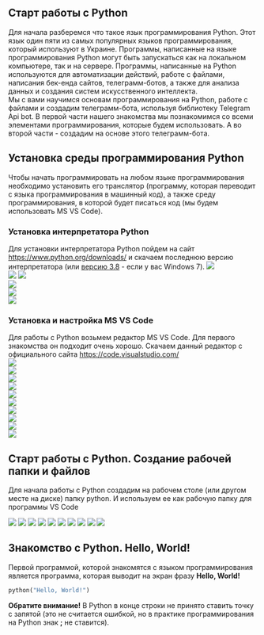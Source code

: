 ## Старт работы с Python
Для начала разберемся что такое язык программирования Python.
Этот язык один пяти из самых популярных языков программирования, который используют в Украине.  Программы, написанные на языке программирования Python могут быть запускаться как на локальном компьютере, так и на сервере. Программы, написанные на Python используются для автоматизации действий, работе с файлами, написания бек-енда сайтов, телеграмм-ботов, а также для анализа данных и создания систем искусственного интеллекта.  
Мы с вами научимся основам программирования на Python, работе с файлами и создадим телеграмм-бота, используя библиотеку Telegram Api bot.
В первой части нашего знакомства мы познакомимся со всеми элементами программирования, которые будем использовать. А во второй части - создадим на основе этого телеграмм-бота.
## Установка среды программирования Python
Чтобы начать программировать на любом языке программирования необходимо установить его транслятор (программу, которая переводит с языка программирования в машинный код), а также среду программирования, в которой будет писаться код (мы будем использовать MS VS Code).
### Установка интерпретатора Python
Для установки интерпретатора Python пойдем на сайт <a href = "https://www.python.org/downloads/">https://www.python.org/downloads/</a> и скачаем последнюю версию интерпретатора (или <a href = "https://www.python.org/downloads/release/python-3810">версию 3.8</a> - если у вас Windows 7).
<img src = "./img/python01.jpg">  
<img src = "./img/python02.jpg">  <img src = "./img/python03.jpg">  
<img src = "./img/python04.jpg">  
<img src = "./img/python05.jpg">  
<img src = "./img/python06.jpg">  
### Установка и настройка MS VS Code
Для работы с Python возьмем редактор MS VS Code. Для первого знакомства он подходит очень хорошо. Скачаем данный редактор с официального сайта <a href = "https://code.visualstudio.com/">https://code.visualstudio.com/ </a>  
<img src = "./img/vscode00.jpg">  
<img src = "./img/vscode01.jpg">  
<img src = "./img/vscode02.jpg">  
<img src = "./img/vscode03.jpg">  
<img src = "./img/vscode04.jpg">  
<img src = "./img/vscode05.jpg">  
<img src = "./img/vscode06.jpg">  
<img src = "./img/vscode07.jpg">  
<img src = "./img/vscode08.jpg">  
<img src = "./img/vscode09.jpg">  

## Старт работы с Python. Создание рабочей папки и файлов
Для начала работы с Python создадим на рабочем столе (или другом месте на диске) папку python. И используем ее как рабочую папку для программы VS Code

<img src = "./img/start00.jpg">  
<img src = "./img/start01.jpg">  
<img src = "./img/start02.jpg">  
<img src = "./img/start03_01.jpg">  
<img src = "./img/start03_02.jpg">  
<img src = "./img/start04.jpg">  
<img src = "./img/start05.jpg">  
<img src = "./img/start06.jpg">  
<img src = "./img/start07.jpg">  
<img src = "./img/start08.jpg">  

 
## Знакомство с Python. Hello, World!
Первой программой, которой знакомятся с языком программирования является программа, которая выводит на экран фразу **Hello, World!**
```python
python("Hello, World!")
```
**Обратите внимание!** В Python в конце строки не принято ставить точку с запятой (это не считается ошибкой, но в практике программирования на Python знак **;** не ставится).